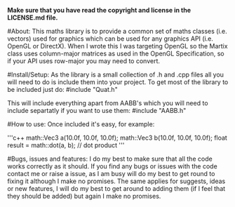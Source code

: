 **Make sure that you have read the copyright and license in the LICENSE.md file.**

#About:
This maths library is to provide a common set of maths classes (i.e. vectors) used for graphics which can be used for any graphics API (i.e. OpenGL or DirectX).
When I wrote this I was targeting OpenGL so the Martix class uses column-major matrices as used in the OpenGL Specification, so if your API uses row-major you may need to convert.

#Install/Setup:
As the library is a small collection of .h and .cpp files all you will need to do is include them into your project. To get most of the library to be included just do:
#include "Quat.h"

This will include everything apart from AABB's which you will need to include separtatly if you want to use them:
#include "AABB.h"

#How to use:
Once included it's easy, for example:

'''c++
    math::Vec3 a(10.0f, 10.0f, 10.0f);
    math::Vec3 b(10.0f, 10.0f, 10.0f);
    float result = math::dot(a, b); // dot product
'''

#Bugs, issues and features:
I do my best to make sure that all the code works correctly as it should.
If you find any bugs or issues with the code contact me or raise a issue, as I am busy will do my best to get round to fixing it although I make no promises.
The same applies for suggests, ideas or new features, I will do my best to get around to adding them (if I feel that they should be added) but again I make no promises.

